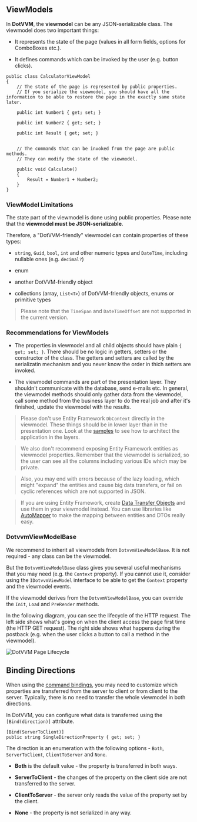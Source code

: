 ## ViewModels

In **DotVVM**, the **viewmodel** can be any JSON-serializable class. The viewmodel does two important things:

+ It represents the state of the page (values in all form fields, options for ComboBoxes etc.).

+ It defines commands which can be invoked by the user (e.g. button clicks). 

```CSHARP
public class CalculatorViewModel 
{
    // The state of the page is represented by public properties.
    // If you serialize the viewmodel, you should have all the information to be able to restore the page in the exactly same state later.

    public int Number1 { get; set; }

    public int Number2 { get; set; }

    public int Result { get; set; }


    // The commands that can be invoked from the page are public methods.
    // They can modify the state of the viewmodel.

    public void Calculate() 
    {
        Result = Number1 + Number2;
    }
}
```

### ViewModel Limitations

The state part of the viewmodel is done using public properties. Please note that the **viewmodel must be JSON-serializable**. 

Therefore, a "DotVVM-friendly" viewmodel can contain properties of these types:

* `string`, `Guid`, `bool`, `int` and other numeric types and `DateTime`, including nullable ones (e.g. `decimal?`)

* enum

* another DotVVM-friendly object

* collections (array, `List<T>`) of DotVVM-friendly objects, enums or primitive types

> Please note that the `TimeSpan` and `DateTimeOffset` are not supported in the current version. 

### Recommendations for ViewModels

+ The properties in viewmodel and all child objects should have plain `{ get; set; }`. There should be no logic in getters, setters or the constructor of the class. The getters and setters are called by the serializatin mechanism and you never know the order in thich setters are invoked.

+ The viewmodel commands are part of the presentation layer. They shouldn't communicate with the database, send e-mails etc. 
In general, the viewmodel methods should only gather data from the viewmodel, call some method from the business layer to do  the real job and after it's finished, update the viewmodel with the results. 

> Please don't use Entity Framework `DbContext` directly in the viewmodel. These things should be in lower layer than in the presentation one. Look at the [samples](/docs/samples) to see how to architect the application in the layers.

> We also don't recommend exposing Entity Framework entities as viewmodel properties. Remember that the viewmodel is serialized, so the user can see all the columns including various IDs which may be private. 

> Also, you may end with errors because of the lazy loading, which might "expand" the entities and cause big data transfers, or fail on cyclic references which are not supported in JSON.  

> If you are using Entity Framework, create [Data Transfer Objects](https://en.wikipedia.org/wiki/Data_transfer_object) and use them in your viewmodel instead. You can use libraries like [AutoMapper](http://automapper.org/) to make the mapping between entities and DTOs really easy.


### DotvvmViewModelBase

We recommend to inherit all viewmodels from `DotvvmViewModelBase`. It is not required - any class can be the viewmodel. 

But the `DotvvmViewModelBase` class gives you several useful mechanisms that you may need (e.g. the `Context` property). If you cannot use it, consider using the `IDotvvmViewModel` interface to be able to get the `Context` property and the viewmodel events.

If the viewmodel derives from the `DotvvmViewModelBase`, you can override the `Init`, `Load` and `PreRender` methods. 

In the following diagram, you can see the lifecycle of the HTTP request. The left side shows what's going on when the client access the page first time (the HTTP GET request). The right side shows what happens during the postback (e.g. when the user clicks a button to call a method in the viewmodel).

<p><img src="{imageDir}basics-viewmodels-img1.png" alt="DotVVM Page Lifecycle" /></p>

## Binding Directions

When using the [command bindings](/docs/tutorials/basics-command-binding/{branch}), you may need to customize which properties are transferred 
from the server to client or from client to the server. Typically, there is no need to transfer the whole viewmodel in both directions. 

In DotVVM, you can configure what data is transferred using the `[Bind(direction)]` attribute. 

```CSHARP
[Bind(ServerToClient)]
public string SingleDirectionProperty { get; set; }
```

The direction is an enumeration with the following options - `Both`, `ServerToClient`, `ClientToServer` and `None`.

* **Both** is the default value - the property is transferred in both ways.

* **ServerToClient** - the changes of the property on the client side are not transferred to the server.

* **ClientToServer** - the server only reads the value of the property set by the client.

* **None** - the property is not serialized in any way.
